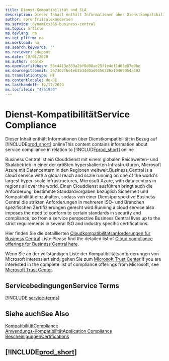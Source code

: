 ```yaml
---
title: Dienst-Kompatibilität und SLA
description: Dieser Inhalt enthält Informationen über Dienstkompatibilität in Bezug auf Business Central online.
author: sorenfriisalexandersen
ms.service: dynamics365-business-central
ms.topic: article
ms.devlang: na
ms.tgt_pltfrm: na
ms.workload: na
ms.search.keywords: ''
ms.reviewer: edupont
ms.date: 10/01/2020
ms.author: soalex
ms.openlocfilehash: 56c4413e333a2bf8d08ae25f1e4df1d03e87e0be
ms.sourcegitcommit: 2e7307fbe1eb3b34d0ad9356226a19409054a402
ms.translationtype: HT
ms.contentlocale: de-DE
ms.lasthandoff: 12/17/2020
ms.locfileid: "4751930"
---
```

# <a name="service-compliance"></a><span data-ttu-id="094eb-103">Dienst-Kompatibilität</span><span class="sxs-lookup"><span data-stu-id="094eb-103">Service Compliance</span></span>

<span data-ttu-id="094eb-104">Dieser Inhalt enthält Informationen über Dienstkompatibilität in Bezug auf [!INCLUDE[prod_short](../includes/prod_short.md)] online</span><span class="sxs-lookup"><span data-stu-id="094eb-104">This content contains information about service compliance in relation to [!INCLUDE[prod_short](../includes/prod_short.md)] online</span></span>  

<span data-ttu-id="094eb-105">Business Central ist ein Clouddienst mit einem globalen Reichweiten- und Skalabetrieb in einer der größten hyperskalierten Infrastrukturen, Microsoft Azure mit Datencentern in den Regionen weltweit.</span><span class="sxs-lookup"><span data-stu-id="094eb-105">Business Central is a cloud service with a global reach and scale running on one of the world's largest hyper-scale infrastructures, Microsoft Azure, with data centers in regions all over the world.</span></span> <span data-ttu-id="094eb-106">Einen Clouddienst ausführen bringt auch die Anforderung, bestimmte Standardvorgaben bezüglich Sicherheit und Kompatibilität einzuhalten, sodass von einer Dienstperspektive Business Central die strikten Anforderungen in mehreren ISO- und Branchen spezifischen Zertifizierungen gerecht wird.</span><span class="sxs-lookup"><span data-stu-id="094eb-106">Running a cloud service also imposes the need to conform to certain standards in security and compliance, so from a service perspective Business Central lives up to the strict requirements in several ISO and industry specific certifications.</span></span>

<span data-ttu-id="094eb-107">Hier finden Sie die detaillierten [Cloudkompatibilitätsanforderungen für Business Central](https://aka.ms/d365-compliance-list) Liste.</span><span class="sxs-lookup"><span data-stu-id="094eb-107">Please find the detailed list of [Cloud compliance offerings for Business Central here](https://aka.ms/d365-compliance-list).</span></span>

<span data-ttu-id="094eb-108">Wenn Sie an der vollständigen Liste der Kompatibilitätsanforderungen von Microsoft interessiert sind, gehen Sie zum [Microsoft Trust Center](https://www.microsoft.com/trustcenter/compliance/complianceofferings).</span><span class="sxs-lookup"><span data-stu-id="094eb-108">If you are interested in the complete list of compliance offerings from Microsoft, see [Microsoft Trust Center](https://www.microsoft.com/trustcenter/compliance/complianceofferings).</span></span>

## <a name="service-terms"></a><span data-ttu-id="094eb-109">Servicebedingungen</span><span class="sxs-lookup"><span data-stu-id="094eb-109">Service Terms</span></span>

[!INCLUDE [service-terms](../includes/service-terms.md)]

## <a name="see-also"></a><span data-ttu-id="094eb-110">Siehe auch</span><span class="sxs-lookup"><span data-stu-id="094eb-110">See Also</span></span>

[<span data-ttu-id="094eb-111">Kompatibilität</span><span class="sxs-lookup"><span data-stu-id="094eb-111">Compliance</span></span>](compliance-overview.md)  
[<span data-ttu-id="094eb-112">Anwendungs-Kompatibilität</span><span class="sxs-lookup"><span data-stu-id="094eb-112">Application Compliance</span></span>](compliance-application-compliance.md)  
[<span data-ttu-id="094eb-113">Bescheinigungen</span><span class="sxs-lookup"><span data-stu-id="094eb-113">Certifications</span></span>](compliance-certifications.md)  

## [!INCLUDE[prod_short](../includes/free_trial_md.md)]  
